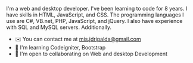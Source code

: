 I'm a web and desktop developer. I've been learning to code for 8 years. I have skills in HTML, JavaScript, and CSS. The programming languages I use are C#, VB.net, PHP, JavaScript, and jQuery. I also have experience with SQL and MySQL servers. Additionally.


- ✉️ You can contact me at mis.jdripalda@gmail.com
- 🧠 I'm learning Codeigniter, Bootstrap
- 🤝 I'm open to collaborating on Web and desktop Development
